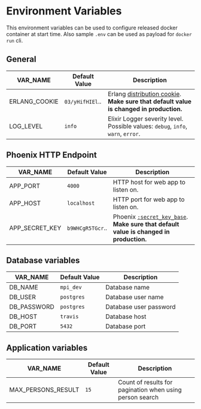 # Environment Variables

This environment variables can be used to configure released docker container at start time.
Also sample `.env` can be used as payload for `docker run` cli.

## General

| VAR_NAME      | Default Value           | Description |
| ------------- | ----------------------- | ----------- |
| ERLANG_COOKIE | `03/yHifHIEl`..         | Erlang [distribution cookie](http://erlang.org/doc/reference_manual/distributed.html). **Make sure that default value is changed in production.** |
| LOG_LEVEL     | `info` | Elixir Logger severity level. Possible values: `debug`, `info`, `warn`, `error`. |

## Phoenix HTTP Endpoint

| VAR_NAME      | Default Value | Description |
| ------------- | ------------- | ----------- |
| APP_PORT          | `4000`        | HTTP host for web app to listen on. |
| APP_HOST          | `localhost`   | HTTP port for web app to listen on. |
| APP_SECRET_KEY    | `b9WHCgR5TGcr`.. | Phoenix [`:secret_key_base`](https://hexdocs.pm/phoenix/Phoenix.Endpoint.html). **Make sure that default value is changed in production.** |

## Database variables

| VAR_NAME      | Default Value | Description |
| ------------- | ------------- | ----------- |
| DB_NAME | `mpi_dev` | Database name |
| DB_USER | `postgres` | Database user name |
| DB_PASSWORD | `postgres` | Database user password |
| DB_HOST | `travis` | Database host |
| DB_PORT | `5432` | Database port |

## Application variables
| VAR_NAME      | Default Value | Description |
| ------------- | ------------- | ----------- |
| MAX_PERSONS_RESULT | `15` | Count of results for pagination when using person search |

